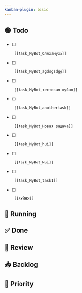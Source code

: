 ```yaml
---
kanban-plugin: basic 
---
```


## 🟢 Todo
- [ ]      [[task_MyBot_бляхамуха]]
- [ ]      [[task_MyBot_agdsgsdgg]]
- [ ]      [[task_MyBot_тестовая хуйня]]
- [ ]      [[task_MyBot_anothertask]]
- [ ]      [[task_MyBot_Новая задача]]
- [ ]      [[task_MyBot_hui]]
- [ ]      [[task_MyBot_Hui]]
- [ ]      [[task_MyBot_task1]]
- [ ]      [[ХУЙНЯ]]


## 🏃 Running


## ✅ Done


## 🔄 Review


## 📥 Backlog


## 🚀 Priority

